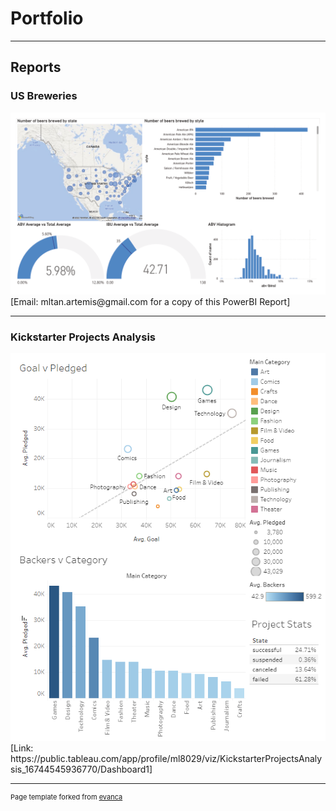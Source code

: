# Portfolio

---

## Reports 

### US Breweries
<img src="images/WYWMBeerPowerBI1024_1.png?raw=true"/>
[Email: mltan.artemis@gmail.com for a copy of this PowerBI Report]

---
### Kickstarter Projects Analysis

<img src="images/KickStartProj.PNG?raw=true"/>
[Link: https://public.tableau.com/app/profile/ml8029/viz/KickstarterProjectsAnalysis_16744545936770/Dashboard1]

---
<p style="font-size:11px">Page template forked from <a href="https://github.com/evanca/quick-portfolio">evanca</a></p>
<!-- Remove above link if you don't want to attibute -->
